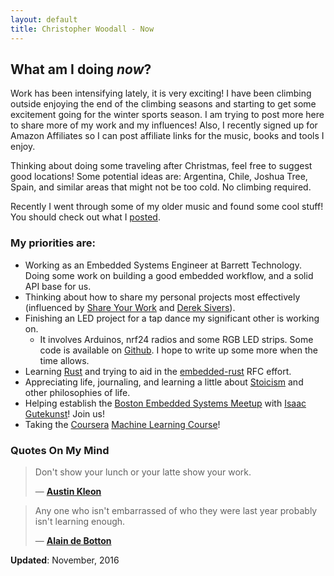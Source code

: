 ```yaml
---
layout: default
title: Christopher Woodall - Now
---
```

## What am I doing _now_?

Work has been intensifying lately, it is very exciting! I have been climbing outside
enjoying the end of the climbing seasons and starting to get some excitement going
for the winter sports season. I am trying to post more here to share more of my
work and my influences! Also, I recently signed up for Amazon Affiliates so I
can post affiliate links for the music, books and tools I enjoy.

Thinking about doing some traveling after Christmas, feel free to suggest good
locations! Some potential ideas are: Argentina, Chile, Joshua Tree, Spain, and
similar areas that might not be too cold. No climbing required.

Recently I went through some of my older music and found some cool stuff! You should
check out what I [posted](/music).

### My priorities are:

- Working as an Embedded Systems Engineer at Barrett Technology. Doing some work on
  building a good embedded workflow, and a solid API base for us.
- Thinking about how to share my personal projects most effectively (influenced by
  [Share Your Work]() and [Derek Sivers]()).
- Finishing an LED project for a tap dance my significant other is working on.
  - It involves Arduinos, nrf24 radios and some RGB LED strips. Some code is available on [Github](https://github.com/cwoodall/flicker-lights). I hope to write up some more when
	the time allows.
- Learning [Rust](http://rust-lang.org) and trying to aid in the [embedded-rust](https://github.com/japaric/embedded-rust/blob/scope/text/0000-scope.md) RFC effort.
- Appreciating life, journaling, and learning a little about [Stoicism](https://www.amazon.com/Guide-Good-Life-Ancient-Stoic/dp/0195374614) and other philosophies of life.
- Helping establish the [Boston Embedded Systems Meetup](https://www.meetup.com/Boston-Embedded-Systems-Meetup/) with [Isaac Gutekunst](https://www.linkedin.com/in/isaachg)! Join us!
- Taking the [Coursera](https://www.coursera.org/) [Machine Learning Course](https://www.coursera.org/learn/machine-learning/home)!

### Quotes On My Mind

> Don't show your lunch or your latte show your work.
>
> &mdash; [__Austin Kleon__](http://austinkleon.com/)

> Any one who isn't embarrassed of who they were last year probably isn't learning
> enough.
>
> &mdash; [__Alain de Botton__](http://alaindebotton.com/)

__Updated__: November, 2016
